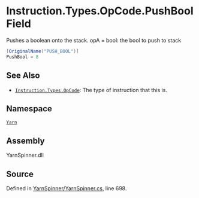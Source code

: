 # Instruction.Types.OpCode.PushBool Field

Pushes a boolean onto the stack.
opA = bool: the bool to push to stack


```csharp
[OriginalName("PUSH_BOOL")]
PushBool = 8
```



## See Also
* [`Instruction.Types.OpCode`](/api/csharp/yarn/instruction.types.opcode.md): 
The type of instruction that this is.

## Namespace
[`Yarn`](/api/csharp/yarn/README.md)

## Assembly
YarnSpinner.dll

## Source
Defined in [YarnSpinner/YarnSpinner.cs](https://github.com/YarnSpinnerTool/YarnSpinner//blob/develop/YarnSpinner/YarnSpinner.cs#L698), line 698.
